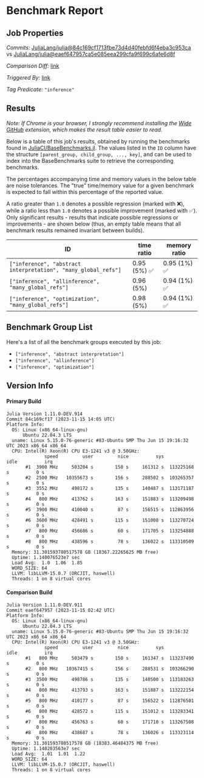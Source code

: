 # Benchmark Report

## Job Properties

*Commits:* [JuliaLang/julia@84c169cf1713fbe73d4d40febfd6f4eba3c953ca](https://github.com/JuliaLang/julia/commit/84c169cf1713fbe73d4d40febfd6f4eba3c953ca) vs [JuliaLang/julia@eaef647957ca5e085eea299cfa9f699c6afe6d8f](https://github.com/JuliaLang/julia/commit/eaef647957ca5e085eea299cfa9f699c6afe6d8f)

*Comparison Diff:* [link](https://github.com/JuliaLang/julia/compare/eaef647957ca5e085eea299cfa9f699c6afe6d8f..84c169cf1713fbe73d4d40febfd6f4eba3c953ca)

*Triggered By:* [link](https://github.com/JuliaLang/julia/pull/52177)

*Tag Predicate:* `"inference"`

## Results

*Note: If Chrome is your browser, I strongly recommend installing the [Wide GitHub](https://chrome.google.com/webstore/detail/wide-github/kaalofacklcidaampbokdplbklpeldpj?hl=en)
extension, which makes the result table easier to read.*

Below is a table of this job's results, obtained by running the benchmarks found in
[JuliaCI/BaseBenchmarks.jl](https://github.com/JuliaCI/BaseBenchmarks.jl). The values
listed in the `ID` column have the structure `[parent_group, child_group, ..., key]`,
and can be used to index into the BaseBenchmarks suite to retrieve the corresponding
benchmarks.

The percentages accompanying time and memory values in the below table are noise tolerances. The "true"
time/memory value for a given benchmark is expected to fall within this percentage of the reported value.

A ratio greater than `1.0` denotes a possible regression (marked with :x:), while a ratio less
than `1.0` denotes a possible improvement (marked with :white_check_mark:). Only significant results - results
that indicate possible regressions or improvements - are shown below (thus, an empty table means that all
benchmark results remained invariant between builds).

| ID | time ratio | memory ratio |
|----|------------|--------------|
| `["inference", "abstract interpretation", "many_global_refs"]` | 0.95 (5%) :white_check_mark: | 0.95 (1%) :white_check_mark: |
| `["inference", "allinference", "many_global_refs"]` | 0.96 (5%)  | 0.94 (1%) :white_check_mark: |
| `["inference", "optimization", "many_global_refs"]` | 0.98 (5%)  | 0.94 (1%) :white_check_mark: |

## Benchmark Group List

Here's a list of all the benchmark groups executed by this job:

- `["inference", "abstract interpretation"]`
- `["inference", "allinference"]`
- `["inference", "optimization"]`

## Version Info

#### Primary Build

```
Julia Version 1.11.0-DEV.914
Commit 84c169cf17 (2023-11-15 14:05 UTC)
Platform Info:
  OS: Linux (x86_64-linux-gnu)
      Ubuntu 22.04.3 LTS
  uname: Linux 5.15.0-76-generic #83-Ubuntu SMP Thu Jun 15 19:16:32 UTC 2023 x86_64 x86_64
  CPU: Intel(R) Xeon(R) CPU E3-1241 v3 @ 3.50GHz: 
              speed         user         nice          sys         idle          irq
       #1  3900 MHz     503204 s        150 s     161312 s  113225168 s          0 s
       #2  2500 MHz   10355673 s        156 s     288502 s  103265357 s          0 s
       #3  3552 MHz     498172 s        135 s     140487 s  113171187 s          0 s
       #4   800 MHz     413762 s        163 s     151883 s  113209498 s          0 s
       #5  3900 MHz     410040 s         87 s     156515 s  112863956 s          0 s
       #6  3600 MHz     428491 s        115 s     151008 s  113270724 s          0 s
       #7   800 MHz     456686 s         60 s     171705 s  113254888 s          0 s
       #8   800 MHz     438596 s         78 s     136022 s  113310509 s          0 s
  Memory: 31.301593780517578 GB (18367.22265625 MB free)
  Uptime: 1.140076523e7 sec
  Load Avg:  1.0  1.06  1.85
  WORD_SIZE: 64
  LLVM: libLLVM-15.0.7 (ORCJIT, haswell)
  Threads: 1 on 8 virtual cores

```

#### Comparison Build

```
Julia Version 1.11.0-DEV.911
Commit eaef647957 (2023-11-15 02:42 UTC)
Platform Info:
  OS: Linux (x86_64-linux-gnu)
      Ubuntu 22.04.3 LTS
  uname: Linux 5.15.0-76-generic #83-Ubuntu SMP Thu Jun 15 19:16:32 UTC 2023 x86_64 x86_64
  CPU: Intel(R) Xeon(R) CPU E3-1241 v3 @ 3.50GHz: 
              speed         user         nice          sys         idle          irq
       #1   800 MHz     503479 s        150 s     161347 s  113237490 s          0 s
       #2   800 MHz   10367415 s        156 s     288531 s  103266290 s          0 s
       #3  3500 MHz     498786 s        135 s     140500 s  113183263 s          0 s
       #4   800 MHz     413793 s        163 s     151887 s  113222154 s          0 s
       #5   800 MHz     410177 s         87 s     156522 s  112876501 s          0 s
       #6   800 MHz     428572 s        115 s     151012 s  113283341 s          0 s
       #7   800 MHz     456763 s         60 s     171710 s  113267508 s          0 s
       #8   800 MHz     438687 s         78 s     136026 s  113323114 s          0 s
  Memory: 31.301593780517578 GB (18383.46484375 MB free)
  Uptime: 1.140203563e7 sec
  Load Avg:  1.01  1.01  1.22
  WORD_SIZE: 64
  LLVM: libLLVM-15.0.7 (ORCJIT, haswell)
  Threads: 1 on 8 virtual cores

```
